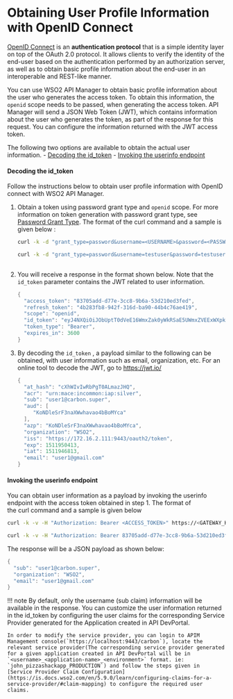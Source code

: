 # Obtaining User Profile Information with OpenID Connect

[OpenID Connect](http://openid.net/connect/) is an **authentication protocol** that is a simple identity layer on top of the OAuth 2.0 protocol. It allows clients to verify the identity of the end-user based on the authentication performed by an authorization server, as well as to obtain basic profile information about the end-user in an interoperable and REST-like manner.

You can use WSO2 API Manager to obtain basic profile information about the user who generates the access token. To obtain this information, the `openid` scope needs to be passed, when generating the access token. API Manager will send a JSON Web Token (JWT), which contains information about the user who generates the token, as part of the response for this request. You can configure the information returned with the JWT access token.


The following two options are available to obtain the actual user information.
    -   [Decoding the id_token](#decoding-the-id_token)
    -   [Invoking the userinfo endpoint](#invoking-the-userinfo-endpoint)
    
#### Decoding the id_token

Follow the instructions below to obtain user profile information with OpenID connect with WSO2 API Manager.

1.  Obtain a token using password grant type and `openid` scope. For more information on token generation with password grant type, see [Password Grant Type]({{base_path}}/learn/api-security/oauth2/grant-types/password-grant/). The format of the curl command and a sample is given below :

    ``` bash tab="Format"
    curl -k -d "grant_type=password&username=<USERNAME>&password=<PASSWORD>&scope=openid" -H "Authorization: Basic <BASE64 ENCODED CONSUMER_KEY:CONSUMER_SECRET>, Content-Type: application/x-www-form-urlencoded" https://<GATEWAY_HOSTNAME>:<PORT>/token
    ```
    
    ``` bash tab="Example"
    curl -k -d "grant_type=password&username=testuser&password=testuserpassword&scope=openid" -H "Authorization: Basic M1J6RFNrRFI5ZmQ5czRqY296R2xfVjh0QU5JYTpXeElqSkFJd0dqRWVYOHdHZGFfcGM1Wl94RjRh, Content-Type: application/x-www-form-urlencoded" https://apim.wso2.com:8243/token
            
    ```

2.  You will receive a response in the format shown below. Note that the `id_token` parameter contains the JWT related to user information.
    ``` java
    {
      "access_token": "83705add-d77e-3cc8-9b6a-53d210ed3fed",
      "refresh_token": "4b283fb8-942f-316d-ba90-44b4c76ae419",
      "scope": "openid",
      "id_token": "eyJ4NXQiOiJObUptT0dVeE16WmxZak0yWkRSaE5UWmxZVEExWXpkaFpUUmlPV0UwTldJMk0ySm1PVGMxWkEiLCJraWQiOiJkMGVjNTE0YTMyYjZmODhjMGFiZDEyYTI4NDA2OTliZGQzZGViYTlkIiwiYWxnIjoiUlMyNTYifQ.eyJhdF9oYXNoIjoiY1hoV0l2SXdSYlBnVDBBTG1hekpIUSIsImFjciI6InVybjptYWNlOmluY29tbW9uOmlhcDpzaWx2ZXIiLCJzdWIiOiJzdWJzY3JpYmVyQGNhcmJvbi5zdXBlciIsImF1ZCI6WyJLb05EbGVTckYzbmFYV3doYXZhbzRiQm9NWWNhIl0sImF6cCI6IktvTkRsZVNyRjNuYVhXd2hhdmFvNGJCb01ZY2EiLCJvcmdhbml6YXRpb24iOiJXU08yIiwiaXNzIjoiaHR0cHM6XC9cLzE3Mi4xNi4yLjExMTo5NDQzXC9vYXV0aDJcL3Rva2VuIiwiZXhwIjoxNTExOTUwNDEzLCJpYXQiOjE1MTE5NDY4MTMsImVtYWlsIjoic3ViMUBnbWFpbC5jb20ifQ.gdj0jn4PX5R4j5Y0ZNyEwi2G-NPq3_iW89NqkRxeszdcMLvDP-ncRWMaYyUYc-bQqADekTdQUC6ACSVUlJBKau3Oy8uu-AO8pajIm-hWEX_PBqoMRtFztxggmKFaL6G0rdRBIu8LzL5lbX2cTKss_zYwNmcPDsKDWdQDmL089Wg",
      "token_type": "Bearer",
      "expires_in": 3600
    }
    ```
    
3.  By decoding the `id_token` , a payload similar to the following can be obtained, with user information such as email, organization, etc. For an online tool to decode the JWT, go to <https://jwt.io/>

    ``` java
    {
      "at_hash": "cXhWIvIwRbPgT0ALmazJHQ",
      "acr": "urn:mace:incommon:iap:silver",
      "sub": "user1@carbon.super",
      "aud": [
         "KoNDleSrF3naXWwhavao4bBoMYca"
      ],
      "azp": "KoNDleSrF3naXWwhavao4bBoMYca",
      "organization": "WSO2",
      "iss": "https://172.16.2.111:9443/oauth2/token",
      "exp": 1511950413,
      "iat": 1511946813,
      "email": "user1@gmail.com"
    }
    ```

#### Invoking the userinfo endpoint

You can obtain user information as a payload by invoking the userinfo endpoint with the access token obtained in step 1. The format of the curl command and a sample is given below

``` bash tab="Format"
curl -k -v -H "Authorization: Bearer <ACCESS_TOKEN>" https://<GATEWAY_HOSTNAME>:<PORT>/userinfo
```

``` bash tab="Example"
curl -k -v -H "Authorization: Bearer 83705add-d77e-3cc8-9b6a-53d210ed3fed" https://apim.wso2.com:8243/userinfo
```

The response will be a JSON payload as shown below:

``` java
{
  "sub": "user1@carbon.super",
  "organization": "WSO2",
  "email": "user1@gmail.com"
}
```

!!! note
    By default, only the username (sub claim) information will be available in the response. You can customize the user information returned in the id_token by configuring the user claims for the corresponding Service Provider generated for the Application created in API DevPortal. 
    
    In order to modify the service provider, you can login to APIM Management console(`https://localhost:9443/carbon`), locate the relevant service provider(The corresponding service provider generated for a given application created in API DevPortal will be in 
    `<username>_<application-name>_<environment>` format. ie: `john_pizzashackapp_PRODUCTION`) and follow the steps given in [Service Provider Claim Configuration](https://is.docs.wso2.com/en/5.9.0/learn/configuring-claims-for-a-service-provider/#claim-mapping) to configure the required user claims.


